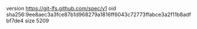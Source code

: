 version https://git-lfs.github.com/spec/v1
oid sha256:9ee8aec3a3fce87b1d968279a1816ff6043c72773ffabce3a2f11b8adfbf7de4
size 5209
